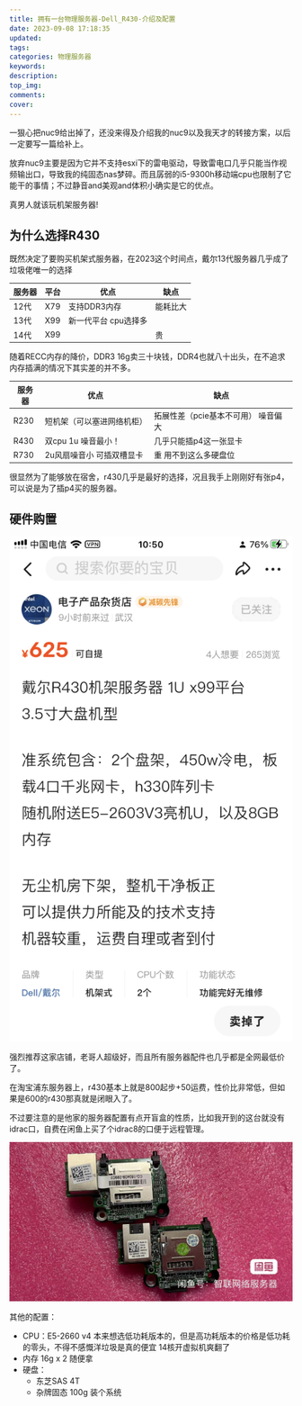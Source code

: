 ```yaml
---
title: 拥有一台物理服务器-Dell_R430-介绍及配置
date: 2023-09-08 17:18:35
updated:
tags:
categories: 物理服务器
keywords:
description:
top_img:
comments:
cover:
---
```


一狠心把nuc9给出掉了，还没来得及介绍我的nuc9以及我天才的转接方案，以后一定要写一篇给补上。

放弃nuc9主要是因为它并不支持esxi下的雷电驱动，导致雷电口几乎只能当作视频输出口，导致我的纯固态nas梦碎。而且孱弱的i5-9300h移动端cpu也限制了它能干的事情；不过静音and美观and体积小确实是它的优点。

真男人就该玩机架服务器!

## 为什么选择R430

既然决定了要购买机架式服务器，在2023这个时间点，戴尔13代服务器几乎成了垃圾佬唯一的选择

| 服务器 | 平台 | 优点                 | 缺点     |
| ------ | ---- | -------------------- | -------- |
| 12代   | X79  | 支持DDR3内存         | 能耗比大 |
| 13代   | X99  | 新一代平台 cpu选择多 |          |
| 14代   | X99  |                      | 贵       |

随着RECC内存的降价，DDR3 16g卖三十块钱，DDR4也就八十出头，在不追求内存插满的情况下其实差的并不多。

| 服务器 | 优点                       | 缺点                                |
| ------ | -------------------------- | ----------------------------------- |
| R230   | 短机架（可以塞进网络机柜） | 拓展性差（pcie基本不可用） 噪音偏大 |
| R430   | 双cpu 1u 噪音最小！        | 几乎只能插p4这一张显卡              |
| R730   | 2u风扇噪音小 可插双槽显卡  | 重 用不到这么多硬盘位               |

很显然为了能够放在宿舍，r430几乎是最好的选择，况且我手上刚刚好有张p4，可以说是为了插p4买的服务器。

## 硬件购置

![19ec3e6d7b71dbb8b12632343743e08](https://raw.githubusercontent.com/WuJean/Picgo-blog/main/19ec3e6d7b71dbb8b12632343743e08.png)

强烈推荐这家店铺，老哥人超级好，而且所有服务器配件也几乎都是全网最低价了。

在淘宝浦东服务器上，r430基本上就是800起步+50运费，性价比非常低，但如果是600的r430那真就是闭眼入了。

不过要注意的是他家的服务器配置有点开盲盒的性质，比如我开到的这台就没有idrac口，自费在闲鱼上买了个idrac8的口便于远程管理。

![](https://raw.githubusercontent.com/WuJean/Picgo-blog/main/cbfecf61432dc86bf64193d5f12e67c.jpg)

其他的配置：

- CPU：E5-2660 v4	本来想选低功耗版本的，但是高功耗版本的价格是低功耗的零头，不得不感慨洋垃圾是真的便宜 14核开虚拟机爽翻了
- 内存 16g x 2   随便拿
- 硬盘：
  - 东芝SAS 4T
  - 杂牌固态 100g 装个系统


